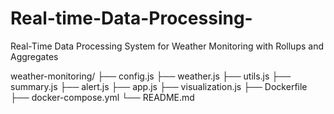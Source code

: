# Real-time-Data-Processing-
 Real-Time Data Processing System for Weather Monitoring with Rollups and Aggregates


weather-monitoring/
├── config.js
├── weather.js
├── utils.js
├── summary.js
├── alert.js
├── app.js
├── visualization.js
├── Dockerfile
├── docker-compose.yml
└── README.md
